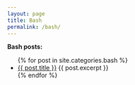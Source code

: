 ```yaml
---
layout: page
title: Bash
permalink: /bash/
---
```


**Bash posts:**
<ul>
  {% for post in site.categories.bash %}
    <li>
      <a href="{{ post.url | prepend: site.github.url }}">{{ post.title }}</a>
      {{ post.excerpt }}
    </li>
  {% endfor %}
</ul>
